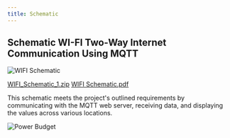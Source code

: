 ```yaml
---
title: Schematic
---
```


## Schematic WI-FI Two-Way Internet Communication Using MQTT

![WIFI Schematic](https://github.com/user-attachments/assets/8e655569-c88e-4c5c-a9be-870b18bf4ed9)


[WIFI_Schematic_1.zip](https://github.com/user-attachments/files/18918472/WIFI_Schematic_1.zip)
[WIFI Schematic.pdf](https://github.com/user-attachments/files/18918481/WIFI.Schematic.pdf)


This schematic meets the project's outlined requirements by communicating with the MQTT web server, receiving data, and displaying the values across various locations.




![Power Budget](<img width="587" alt="image" src="https://github.com/user-attachments/assets/85ebae71-3276-4217-8757-6ee3ee9d6f9d" />
)

